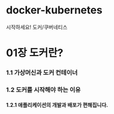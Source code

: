 # docker-kubernetes
시작하세요! 도커/쿠버네티스
# 01장 도커란?
### 1.1 가상머신과 도커 컨테이너
### 1.2 도커를 시작해야 하는 이유
#### 1.2.1 애플리케이션의 개발과 배포가 편해집니다.